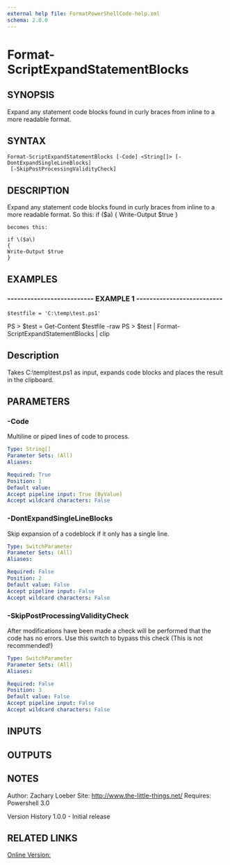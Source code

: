 ```yaml
---
external help file: FormatPowerShellCode-help.xml
schema: 2.0.0
---
```


# Format-ScriptExpandStatementBlocks
## SYNOPSIS
Expand any statement code blocks found in curly braces from inline to a more readable format.

## SYNTAX

```
Format-ScriptExpandStatementBlocks [-Code] <String[]> [-DontExpandSingleLineBlocks]
 [-SkipPostProcessingValidityCheck]
```

## DESCRIPTION
Expand any statement code blocks found in curly braces from inline to a more readable format.
So this:
    if \($a\) { Write-Output $true }
    
    becomes this:
    
    if \($a\)
    {
    Write-Output $true
    }

## EXAMPLES

### -------------------------- EXAMPLE 1 --------------------------
```
$testfile = 'C:\temp\test.ps1'
```

PS \> $test = Get-Content $testfile -raw
PS \> $test | Format-ScriptExpandStatementBlocks | clip

Description
-----------
Takes C:\temp\test.ps1 as input, expands code blocks and places the result in the clipboard.

## PARAMETERS

### -Code
Multiline or piped lines of code to process.

```yaml
Type: String[]
Parameter Sets: (All)
Aliases: 

Required: True
Position: 1
Default value: 
Accept pipeline input: True (ByValue)
Accept wildcard characters: False
```

### -DontExpandSingleLineBlocks
Skip expansion of a codeblock if it only has a single line.

```yaml
Type: SwitchParameter
Parameter Sets: (All)
Aliases: 

Required: False
Position: 2
Default value: False
Accept pipeline input: False
Accept wildcard characters: False
```

### -SkipPostProcessingValidityCheck
After modifications have been made a check will be performed that the code has no errors.
Use this switch to bypass this check 
\(This is not recommended!\)

```yaml
Type: SwitchParameter
Parameter Sets: (All)
Aliases: 

Required: False
Position: 3
Default value: False
Accept pipeline input: False
Accept wildcard characters: False
```

## INPUTS

## OUTPUTS

## NOTES
Author: Zachary Loeber
Site: http://www.the-little-things.net/
Requires: Powershell 3.0

Version History
1.0.0 - Initial release

## RELATED LINKS

[Online Version:]()


